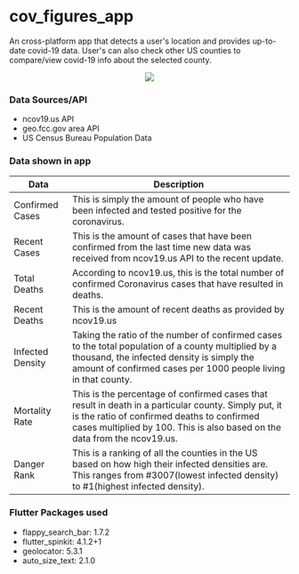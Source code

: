 # cov_figures_app

An cross-platform app that detects a user's location and provides up-to-date covid-19 data. User's can also check other US counties to compare/view covid-19 info about the selected county.

<p align="center">
  <img src="https://github.com/itodotimothy6/cov_figures_app/blob/master/cov-figs-iphone-demo.gif">
</p>


### Data Sources/API
* ncov19.us API
* geo.fcc.gov area API
* US Census Bureau Population Data  


### Data shown in app
Data | Description 
---------------------------| ------------------------------
Confirmed Cases | This is simply the amount of people who have been infected and tested positive for the coronavirus.
Recent Cases | This is the amount of cases that have been confirmed from the last time new data was received from ncov19.us API to the recent update.
Total Deaths | According to ncov19.us, this is the total number of confirmed Coronavirus cases that have resulted in deaths.
Recent Deaths| This is the amount of recent deaths as provided by ncov19.us
Infected Density | Taking the ratio of the number of confirmed cases to the total population of a county multiplied by a thousand, the infected density is simply the amount of confirmed cases per 1000 people living in that county.
Mortality Rate | This is the percentage of confirmed cases that result in death in a particular county. Simply put, it is the ratio of confirmed deaths to confirmed cases multiplied by 100. This is also based on the data from the ncov19.us. 
Danger Rank | This is a ranking of all the counties in the US based on how high their infected densities are. This ranges from #3007(lowest infected density)  to #1(highest infected density).


### Flutter Packages used
* flappy_search_bar: 1.7.2
* flutter_spinkit: 4.1.2+1
* geolocator: 5.3.1
* auto_size_text: 2.1.0
